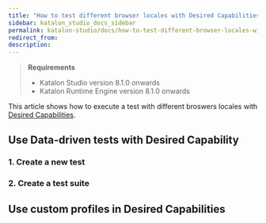 ```yaml
---
title: "How to test different browser locales with Desired Capabilities?"
sidebar: katalon_studio_docs_sidebar
permalink: katalon-studio/docs/how-to-test-different-browser-locales-with-Desired-Capabilities.html
redirect_from:
description:
---
```

<INTRODUCTION>

>**Requirements**
>
> - Katalon Studio version 8.1.0 onwards
> - Katalon Runtime Engine version 8.1.0 onwards
>

This article shows how to execute a test with different broswers locales with [Desired Capabilities](https://docs.katalon.com/katalon-studio/docs/introduction-to-desired-capabilities.html).

## Use Data-driven tests with Desired Capability
### 1. Create a new test
### 2. Create a test suite

## Use custom profiles in Desired Capabilities
